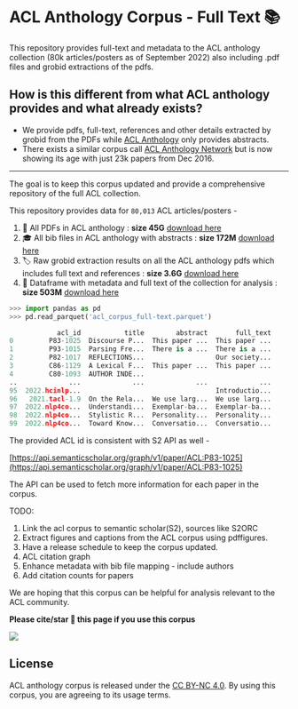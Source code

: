 # ACL Anthology Corpus - Full Text 📚
This repository provides full-text and metadata to the ACL anthology collection (80k articles/posters as of September 2022) also including .pdf files and grobid extractions of the pdfs.

## How is this different from what ACL anthology provides and what already exists? 
- We provide pdfs, full-text, references and other details extracted by grobid from the PDFs while [ACL Anthology](https://aclanthology.org/anthology+abstracts.bib.gz) only provides abstracts. 
- There exists a similar corpus call [ACL Anthology Network](https://clair.eecs.umich.edu/aan/about.php) but is now showing its age with just 23k papers from Dec 2016.

----

The goal is to keep this corpus updated and provide a comprehensive repository of the full ACL collection.

This repository provides data for `80,013` ACL articles/posters - 
1. 📖 All PDFs in ACL anthology : **size 45G**  [download here](https://drive.google.com/file/d/1OGHyJrkaVpbrdbmxsDotG-tI3LiKyxuC/view?usp=sharing)
2. 🎓 All bib files in ACL anthology with abstracts : **size 172M** [download here](https://drive.google.com/file/d/1dJ-iE85moBv3iYG2LhRLT6KQyVkmllBg/view?usp=sharing)
2. 🏷️  Raw grobid extraction results on all the ACL anthology pdfs which includes full text and references : **size 3.6G** [download here](https://drive.google.com/file/d/1xC-K6__W3FCalIDBlDROeN4d4xh0IVry/view?usp=sharing)
3. 💾  Dataframe with metadata and full text of the collection for analysis : **size 503M** [download here](https://drive.google.com/file/d/19rEco5OT4Um-0DNzna27UfZ1wjSG5oKC/view?usp=sharing)

```python
>>> import pandas as pd
>>> pd.read_parquet('acl_corpus_full-text.parquet')

            acl_id           title        abstract       full_text
0         P83-1025  Discourse P...  This paper ...  This paper ...
1         P93-1015  Parsing Fre...  There is a ...  There is a ...
2         P82-1017  REFLECTIONS...                  Our society...
3         C86-1129  A Lexical F...  This paper ...  This paper ...
4         C80-1093  AUTHOR INDE...                                
..             ...             ...             ...             ...
95  2022.hcinlp...                                  Introductio...
96   2021.tacl-1.9  On the Rela...  We use larg...  We use larg...
97  2022.nlp4co...  Understandi...  Exemplar-ba...  Exemplar-ba...
98  2022.nlp4co...  Stylistic R...  Personality...  Personality...
99  2022.nlp4co...  Toward Know...  Conversatio...  Conversatio...
```

The  provided ACL id is consistent with S2 API as well - 

[https://api.semanticscholar.org/graph/v1/paper/ACL:P83-1025](https://api.semanticscholar.org/graph/v1/paper/ACL:P83-1025)

The API can be used to fetch more information for each paper in the corpus.

TODO:
1. Link the acl corpus to semantic scholar(S2), sources like S2ORC 
2. Extract figures and captions from the ACL corpus using pdffigures.
3. Have a release schedule to keep the corpus updated.
4. ACL citation graph
5. Enhance metadata with bib file mapping - include authors
6. Add citation counts for papers

We are hoping that this corpus can be helpful for analysis relevant to the ACL community. 


**Please cite/star 🌟 this page if you use this corpus**

[<img src="https://img.shields.io/badge/Buy%20Me%20a%20Coffee-ffdd00?style=for-the-badge&logo=buy-me-a-coffee&logoColor=black">](https://www.buymeacoffee.com/shauryrG)

<!-- If you are feeling generous buy me a ☕   -->

## License

ACL anthology corpus is released under the [CC BY-NC 4.0](https://creativecommons.org/licenses/by-nc/4.0/).  By using this corpus, you are agreeing to its usage terms.
